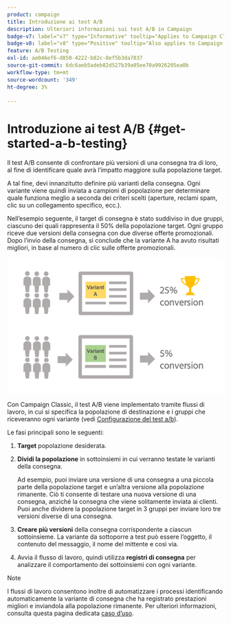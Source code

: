 ```yaml
---
product: campaign
title: Introduzione ai test A/B
description: Ulteriori informazioni sui test A/B in Campaign
badge-v7: label="v7" type="Informative" tooltip="Applies to Campaign Classic v7"
badge-v8: label="v8" type="Positive" tooltip="Also applies to Campaign v8"
feature: A/B Testing
exl-id: ae046ef6-d850-4222-b82c-8ef5b3da7037
source-git-commit: 6dc6aeb5adeb82d527b39a05ee70a9926205ea0b
workflow-type: tm+mt
source-wordcount: '349'
ht-degree: 3%

---
```


# Introduzione ai test A/B {#get-started-a-b-testing}



Il test A/B consente di confrontare più versioni di una consegna tra di loro, al fine di identificare quale avrà l’impatto maggiore sulla popolazione target.

A tal fine, devi innanzitutto definire più varianti della consegna. Ogni variante viene quindi inviata a campioni di popolazione per determinare quale funziona meglio a seconda dei criteri scelti (aperture, reclami spam, clic su un collegamento specifico, ecc.).

Nell’esempio seguente, il target di consegna è stato suddiviso in due gruppi, ciascuno dei quali rappresenta il 50% della popolazione target. Ogni gruppo riceve due versioni della consegna con due diverse offerte promozionali. Dopo l’invio della consegna, si conclude che la variante A ha avuto risultati migliori, in base al numero di clic sulle offerte promozionali.

![](assets/a-b-testing-schema.png)

Con Campaign Classic, il test A/B viene implementato tramite flussi di lavoro, in cui si specifica la popolazione di destinazione e i gruppi che riceveranno ogni variante (vedi [Configurazione del test a/b](configuring-a-b-testing.md)).

Le fasi principali sono le seguenti:

1. **Target** popolazione desiderata.
1. **Dividi la popolazione** in sottoinsiemi in cui verranno testate le varianti della consegna.

   Ad esempio, puoi inviare una versione di una consegna a una piccola parte della popolazione target e un’altra versione alla popolazione rimanente. Ciò ti consente di testare una nuova versione di una consegna, anziché la consegna che viene solitamente inviata ai clienti. Puoi anche dividere la popolazione target in 3 gruppi per inviare loro tre versioni diverse di una consegna.

1. **Creare più versioni** della consegna corrispondente a ciascun sottoinsieme. La variante da sottoporre a test può essere l’oggetto, il contenuto del messaggio, il nome del mittente e così via.
1. Avvia il flusso di lavoro, quindi utilizza **registri di consegna** per analizzare il comportamento dei sottoinsiemi con ogni variante.

>[!NOTE]
>
>I flussi di lavoro consentono inoltre di automatizzare i processi identificando automaticamente la variante di consegna che ha registrato prestazioni migliori e inviandola alla popolazione rimanente. Per ulteriori informazioni, consulta questa pagina dedicata [caso d’uso](a-b-testing-use-case.md).
